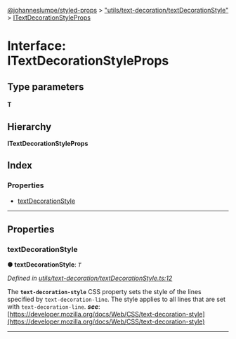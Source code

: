[@johanneslumpe/styled-props](../README.md) > ["utils/text-decoration/textDecorationStyle"](../modules/_utils_text_decoration_textdecorationstyle_.md) > [ITextDecorationStyleProps](../interfaces/_utils_text_decoration_textdecorationstyle_.itextdecorationstyleprops.md)

# Interface: ITextDecorationStyleProps

## Type parameters
#### T 
## Hierarchy

**ITextDecorationStyleProps**

## Index

### Properties

* [textDecorationStyle](_utils_text_decoration_textdecorationstyle_.itextdecorationstyleprops.md#textdecorationstyle)

---

## Properties

<a id="textdecorationstyle"></a>

###  textDecorationStyle

**● textDecorationStyle**: *`T`*

*Defined in [utils/text-decoration/textDecorationStyle.ts:12](https://github.com/johanneslumpe/styled-props/blob/3abf398/src/utils/text-decoration/textDecorationStyle.ts#L12)*

The **`text-decoration-style`** CSS property sets the style of the lines specified by `text-decoration-line`. The style applies to all lines that are set with `text-decoration-line`.
*__see__*: [https://developer.mozilla.org/docs/Web/CSS/text-decoration-style](https://developer.mozilla.org/docs/Web/CSS/text-decoration-style)

___

